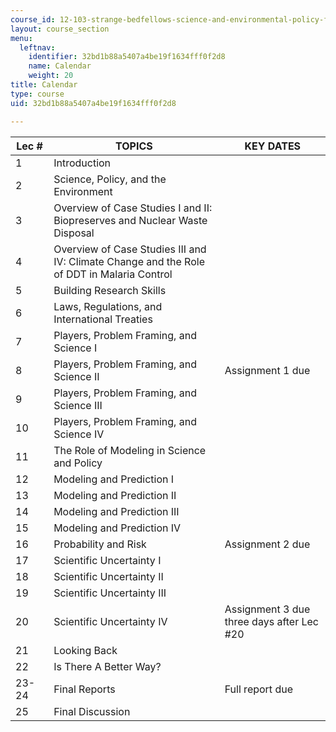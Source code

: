 ```yaml
---
course_id: 12-103-strange-bedfellows-science-and-environmental-policy-fall-2005
layout: course_section
menu:
  leftnav:
    identifier: 32bd1b88a5407a4be19f1634fff0f2d8
    name: Calendar
    weight: 20
title: Calendar
type: course
uid: 32bd1b88a5407a4be19f1634fff0f2d8

---
```


| Lec # | TOPICS | KEY DATES |
| --- | --- | --- |
| 1 | Introduction |  |
| 2 | Science, Policy, and the Environment |  |
| 3 | Overview of Case Studies I and II: Biopreserves and Nuclear Waste Disposal |  |
| 4 | Overview of Case Studies III and IV: Climate Change and the Role of DDT in Malaria Control |  |
| 5 | Building Research Skills |  |
| 6 | Laws, Regulations, and International Treaties |  |
| 7 | Players, Problem Framing, and Science I |  |
| 8 | Players, Problem Framing, and Science II | Assignment 1 due |
| 9 | Players, Problem Framing, and Science III |  |
| 10 | Players, Problem Framing, and Science IV |  |
| 11 | The Role of Modeling in Science and Policy |  |
| 12 | Modeling and Prediction I |  |
| 13 | Modeling and Prediction II |  |
| 14 | Modeling and Prediction III |  |
| 15 | Modeling and Prediction IV |  |
| 16 | Probability and Risk | Assignment 2 due |
| 17 | Scientific Uncertainty I |  |
| 18 | Scientific Uncertainty II |  |
| 19 | Scientific Uncertainty III |  |
| 20 | Scientific Uncertainty IV | Assignment 3 due three days after Lec #20 |
| 21 | Looking Back |  |
| 22 | Is There A Better Way? |  |
| 23-24 | Final Reports | Full report due |
| 25 | Final Discussion |